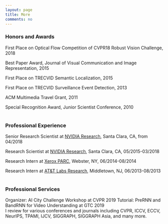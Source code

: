 ```yaml
---
layout: page
title: More
comments: no
---
```


### Honors and Awards

First Place on Optical Flow Competition of CVPR18 Robust Vision Challenge, 2018

Best Paper Award, Journal of Visual Communication and Image Representation, 2015

First Place on TRECVID Semantic Localization, 2015

First Place on TRECVID Surveillance Event Detection, 2013

ACM Multimedia Travel Grant, 2011

Special Recognition Award, Junior Scientist Conference, 2010
<br><br>

### Professional Experience

Senior Research Scientist at [NVIDIA Research](https://research.nvidia.com), Santa Clara, CA, from 04/2018

Research Scientist at [NVIDIA Research](https://research.nvidia.com), Santa Clara, CA, 05/2015-03/2018

Research Intern at [Xerox PARC](http://www.parc.com), Webster, NY, 06/2014-08/2014

Research Intern at [AT&T Labs Research](http://www.research.att.com), Middletown, NJ, 06/2013-08/2013
<br><br>

### Professional Services

Organizer: AI City Challenge Workshop at CVPR 2019 
Tutorial: PreRNN and BandRNN for Video Understanding at GTC 2019    
I review for various conferences and journals including CVPR, ICCV, ECCV, NeurIPS, TPAMI, IJCV, SIGGRAPH, SIGGRAPH Asia, and many more. 
